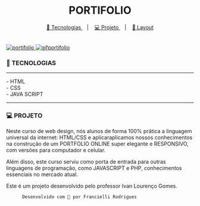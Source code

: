 

<h1 align="center">
PORTIFOLIO
</h1>
<p align="center">
<a href="#-tecnologias">
<g-emoji class="g-emoji" alias="rocket" fallback-src="https://github.githubassets.com/images/icons/emoji/unicode/1f680.png">🚀</g-emoji>
Tecnologias
</a>
&nbsp;&nbsp;&nbsp;|&nbsp;&nbsp;&nbsp;
<a href="#-projeto">
<g-emoji class="g-emoji" alias="computer" fallback-src="https://github.githubassets.com/images/icons/emoji/unicode/1f4bb.png">💻</g-emoji>
Projeto
</a>
&nbsp;&nbsp;&nbsp;|&nbsp;&nbsp;&nbsp;

<a href="#layout">
<g-emoji class="g-emoji" alias="bookmark" fallback-src="https://github.githubassets.com/images/icons/emoji/unicode/1f516.png">🔖</g-emoji>
Layout
</p> <br>
  
<img alt="portifolio" src="https://ik.imagekit.io/atnyozbx9v/5b4ae6caf53640619c648b39dd5bc9ec_25_1600_bQWm_CIgo.jpg">

<img alt="gifportifolio" src="https://ik.imagekit.io/atnyozbx9v/Untitled-Project-_-Made-with-Clipchamp-_3__9aQ25xOPu.gif">

</a>



### 🚀 TECNOLOGIAS
<hr>
- HTML<br>
- CSS<br>
- JAVA SCRIPT<br><hr>

### 💻 PROJETO

Neste curso de web design, nós alunos de forma 100% prática a linguagem universal da internet: HTML/CSS e aplicaraplicamos nossos conhecimentos na construção de um PORTFOLIO ONLINE super elegante e RESPONSIVO, com versões para computador e celular. 

Além disso, este curso serviu como porta de entrada para outras linguagens de programação, como JAVASCRIPT e PHP, conhecimentos essenciais no mercado atual.




Este é um projeto desenvolvido pelo professor Ivan Lourenço Gomes.

 


          Desenvolvido com 💜 por Francielli Rodrigues
